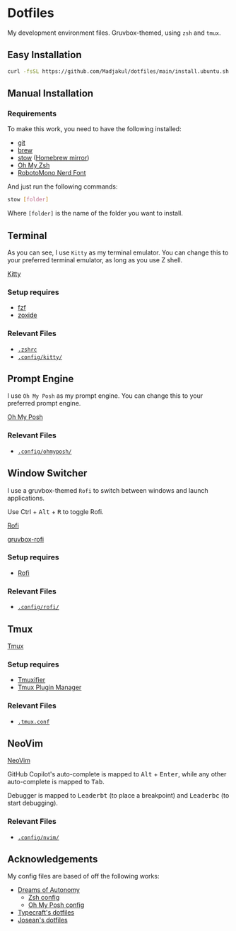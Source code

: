 # Dotfiles

My development environment files. Gruvbox-themed, using `zsh` and `tmux`.

## Easy Installation

```sh
curl -fsSL https://github.com/Madjakul/dotfiles/main/install.ubuntu.sh
```

## Manual Installation

### Requirements

To make this work, you need to have the following installed:

- [git](https://git-scm.com/downloads/linux)
- [brew](https://brew.sh/)
- [stow](https://www.gnu.org/software/stow/) ([Homebrew mirror](https://formulae.brew.sh/formula/stow))
- [Oh My Zsh](https://ohmyz.sh/)
- [RobotoMono Nerd Font](https://github.com/ryanoasis/nerd-fonts/releases/download/v3.2.1/RobotoMono.zip)

And just run the following commands:

```sh
stow [folder]
```

Where `[folder]` is the name of the folder you want to install.

## Terminal

As you can see, I use `Kitty` as my terminal emulator. You can change this to your preferred terminal emulator, as long as you use Z shell.

[Kitty](https://sw.kovidgoyal.net/kitty/binary/)

### Setup requires

- [fzf](https://github.com/junegunn/fzf)
- [zoxide](https://github.com/ajeetdsouza/zoxide)

### Relevant Files

- [`.zshrc`](./zsh/.zshrc)
- [`.config/kitty/`](./kitty/.config/kitty/)

## Prompt Engine

I use `Oh My Posh` as my prompt engine. You can change this to your preferred prompt engine.

[Oh My Posh](https://ohmyposh.dev/docs/installation/linux)

### Relevant Files

- [`.config/ohmyposh/`](./ohmyposh/.config/ohmyposh/)

## Window Switcher

I use a gruvbox-themed `Rofi` to switch between windows and launch applications.

Use <bd>Ctrl</kbd> + <kbd>Alt</kbd> + <kbd>R</kbd> to toggle Rofi.

[Rofi](https://github.com/davatorium/rofi)

[gruvbox-rofi](https://github.com/bardisty/gruvbox-rofi)

### Setup requires

- [Rofi](https://github.com/davatorium/rofi/blob/next/INSTALL.md)

### Relevant Files

- [`.config/rofi/`](./rofi/.config/rofi/)

## Tmux

[Tmux](https://github.com/tmux/tmux)

### Setup requires

- [Tmuxifier](https://github.com/jimeh/tmuxifier)
- [Tmux Plugin Manager](https://github.com/tmux-plugins/tpm)

### Relevant Files

- [`.tmux.conf`](./tmux/.tmux.conf)

## NeoVim

[NeoVim](https://neovim.io/)

GitHub Copilot's auto-complete is mapped to <kbd>Alt</kbd> + <kbd>Enter</kbd>, while any other auto-complete is mapped to <kbd>Tab</kbd>.

Debugger is mapped to <kbd>Leader</kbd><kbd>b</kbd><kbd>t</kbd> (to place a breakpoint) and <kbd>Leader</kbd><kbd>b</kbd><kbd>c</kbd> (to start debugging).

### Relevant Files

- [`.config/nvim/`](./nvim/.config/nvim/)

## Acknowledgements

My config files are based of off the following works:

- [Dreams of Autonomy](https://www.youtube.com/@dreamsofautonomy)
  - [Zsh config](https://www.youtube.com/watch?v=ud7YxC33Z3w)
  - [Oh My Posh config](https://www.youtube.com/watch?v=9U8LCjuQzdc)
- [Typecraft's dotfiles](https://github.com/typecraft-dev/dotfiles)
- [Josean's dotfiles](https://github.com/josean-dev/dev-environment-files)
